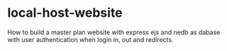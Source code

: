 # local-host-website
How to build a master plan website with express ejs and nedb as dabase with user authentication when login in, out and redirects.
